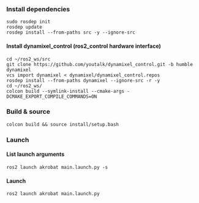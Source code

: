 ### Install dependencies
```
sudo rosdep init
rosdep update
rosdep install --from-paths src -y --ignore-src
```

#### Install dynamixel_control (ros2_control hardware interface)

```
cd ~/ros2_ws/src
git clone https://github.com/youtalk/dynamixel_control.git -b humble dynamixel
vcs import dynamixel < dynamixel/dynamixel_control.repos
rosdep install --from-paths dynamixel --ignore-src -r -y
cd ~/ros2_ws/
colcon build --symlink-install --cmake-args -DCMAKE_EXPORT_COMPILE_COMMANDS=ON
```


### Build & source
```
colcon build && source install/setup.bash
```


### Launch


#### List launch arguments
```
ros2 launch akrobat main.launch.py -s
```

#### Launch
```
ros2 launch akrobat main.launch.py
```
